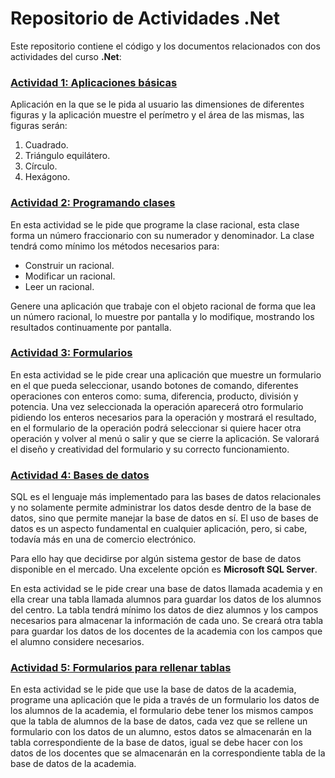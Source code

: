 # Repositorio de Actividades .Net

Este repositorio contiene el código y los documentos relacionados con dos actividades del curso **.Net**:



### [Actividad 1: Aplicaciones básicas](https://github.com/JMPinillos/NET/blob/main/Actividades/1%20-%20Aplicaciones%20b%C3%A1sicas)

Aplicación en la que se le pida al usuario las dimensiones de diferentes figuras y la aplicación muestre el perímetro y el área de las mismas, las figuras serán:

1. Cuadrado.
2. Triángulo equilátero.
3. Círculo. 
4. Hexágono. 



### [Actividad 2: Programando clases](https://github.com/JMPinillos/NET/blob/main/Actividades/2%20-%20Racionales)

En esta actividad se le pide que programe la clase racional, esta clase forma un número fraccionario con su numerador y denominador. La clase tendrá como mínimo los métodos necesarios para: 

- Construir un racional.
- Modificar un racional.
- Leer un racional.

Genere una aplicación que trabaje con el objeto racional de forma que lea un número racional, lo muestre por pantalla y lo modifique, mostrando los resultados continuamente por pantalla. 



### [Actividad 3: Formularios](https://github.com/JMPinillos/NET/tree/main/Actividades/3%20-%20Formularios)

En esta actividad se le pide crear una aplicación que muestre un formulario en el que pueda seleccionar, usando botones de comando, diferentes operaciones con enteros como: suma, diferencia, producto, división y potencia. Una vez seleccionada la operación aparecerá otro formulario pidiendo los enteros necesarios para la operación y mostrará el resultado, en el formulario de la operación podrá seleccionar si quiere hacer otra operación y volver al menú o salir y que se cierre la aplicación. Se valorará el diseño y creatividad del formulario y su correcto funcionamiento.



### [Actividad 4: Bases de datos](https://github.com/JMPinillos/NET/tree/main/Actividades/4%20-%20Bases%20de%20datos)

SQL es el lenguaje más implementado para las bases de datos relacionales y no solamente permite administrar los datos desde dentro de la base de datos, sino que permite manejar la base de datos en sí. El uso de bases de datos es un aspecto fundamental en cualquier aplicación, pero, si cabe, todavía más en una de comercio electrónico. 

Para ello hay que decidirse por algún sistema gestor de base de datos disponible en el mercado. Una excelente opción es **Microsoft SQL Server**. 

En esta actividad se le pide crear una base de datos llamada academia y en ella crear una tabla llamada alumnos para guardar los datos de los alumnos del centro. La tabla tendrá mínimo los datos de diez alumnos y los campos necesarios para almacenar la información de cada uno. Se creará otra tabla para guardar los datos de los docentes de la academia con los campos que el alumno considere necesarios.



### [Actividad 5: Formularios para rellenar tablas](https://github.com/JMPinillos/NET/tree/main/Actividades/5%20-%20Formularios%20para%20rellenar%20tablas)

En esta actividad se le pide que use la base de datos de la academia, programe una aplicación que le pida a través de un formulario los datos de los alumnos de la academia, el formulario debe tener los mismos campos que la tabla de alumnos de la base de datos, cada vez que se rellene un formulario con los datos de un alumno, estos datos se almacenarán en la tabla correspondiente de la base de datos, igual se debe hacer con los datos de los docentes que se almacenarán en la correspondiente tabla de la base de datos de la academia.
